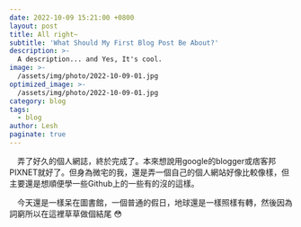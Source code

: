 ```yaml
---
date: 2022-10-09 15:21:00 +0800
layout: post
title: All right~
subtitle: 'What Should My First Blog Post Be About?'
description: >-
  A description... and Yes, It's cool.
image: >- 
  /assets/img/photo/2022-10-09-01.jpg
optimized_image: >-
  /assets/img/photo/2022-10-09-01.jpg
category: blog
tags:
  - blog
author: Lesh
paginate: true
---
```


&emsp;弄了好久的個人網誌，終於完成了。本來想說用google的blogger或痞客邦PIXNET就好了。但身為微宅的我，還是弄一個自己的個人網站好像比較像樣，但主要還是想順便學一些Github上的一些有的沒的這樣。

&emsp;今天還是一樣呆在圖書館，一個普通的假日，地球還是一樣照樣有轉，然後因為詞窮所以在這裡草草做個結尾 :flushed:
